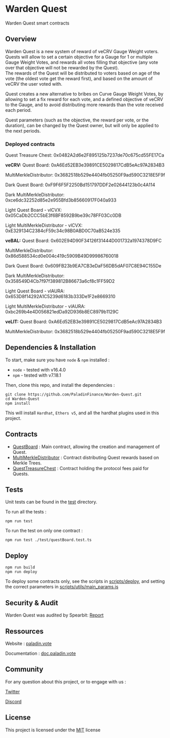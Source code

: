 # Warden Quest


Warden Quest smart contracts


## Overview


Warden Quest is a new system of reward of veCRV Gauge Weight voters. Quests will allow to set a certain objective for a Gauge for 1 or multiple Gauge Weight Votes, and rewards all votes filling that objective (any vote over that objective will not be rewarded by the Quest).  
The rewards of the Quest will be distributed to voters based on age of the vote (the oldest vote get the reward first), and based on the amount of veCRV the user voted with.  
  
Quest creates a new alternative to bribes on Curve Gauge Weight Votes, by allowing to set a fix reward for each vote, and a defined objective of veCRV to the Gauge, and to avoid distributing more rewards than the vote received each period.  
  
Quest parameters (such as the objective, the reward per vote, or the duration), can be changed by the Quest owner, but will only be applied to the next periods.

### Deployed contracts

Quest Treasure Chest:
0x0482A2d6e2F895125b7237de70c675cd55FE17Ca  

**veCRV:**
Quest Board: 0xA6Ed52EB3e39891CE5029817CdB5eAc97A2834B3  

MultiMerkleDistributor:
0x3682518b529e4404fb05250F9ad590C3218E5F9f  
  

Dark Quest Board: 0xF9F6F5F2250Bd151797DDF2e02644123b0c4A114  

Dark MultiMerkleDistributor:
0xce6dc32252d85e2e955Bfd3b85660917F040a933  
  

Light Quest Board - vlCVX: 0x05CaDb2CCC5bE3f6BF8592B9be39c78FF03Cc0DB  

Light MultiMerkleDistributor - vlCVX:
0xE329134C2384cF59c34c98B0ABD0C70aB524e335 

**veBAL:**
Quest Board: 0x602E94D90F34126f31444D001732a1974378D9FC

MultiMerkleDistributor:
0x86d588534cd0e004c419c5909B49D99986760018
  

Dark Quest Board: 0x609FB23b9EA7CB3eDaF56DB5dAF07C8E94C155De  

Dark MultiMerkleDistributor:
0x358549D4Cb7f97f389812B86673a6cf8c1FF59D2  
  

Light Quest Board - vlAURA: 0x653D8f14292A1C5239d6183b333De1F2e8669310  

Light MultiMerkleDistributor - vlAURA:
0xbc269b4e4D056821edDa92D936b8EC8979b1129C

**veLIT:**
Quest Board: 0xA6Ed52EB3e39891CE5029817CdB5eAc97A2834B3  

MultiMerkleDistributor:
0x3682518b529e4404fb05250F9ad590C3218E5F9f  

## Dependencies & Installation


To start, make sure you have `node` & `npm` installed : 
* `node` - tested with v16.4.0
* `npm` - tested with v7.18.1

Then, clone this repo, and install the dependencies : 

```
git clone https://github.com/PaladinFinance/Warden-Quest.git
cd Warden-Quest
npm install
```

This will install `Hardhat`, `Ethers v5`, and all the hardhat plugins used in this project.


## Contracts


* [QuestBoard](https://github.com/PaladinFinance/Warden-Quest/tree/main/contracts/QuestBoard.sol) : Main contract, allowing the creation and management of Quest.  
* [MultiMerkleDistributor](https://github.com/PaladinFinance/Warden-Quest/tree/main/contracts/MultiMerkleDistributor.sol) : Contract distributing Quest rewards based on Merkle Trees.
* [QuestTreasureChest](https://github.com/PaladinFinance/Warden-Quest/tree/main/contracts/QuestTreasureChest.sol) : Contract holding the protocol fees paid for Quests.


## Tests


Unit tests can be found in the [test](https://github.com/PaladinFinance/Warden-Quest/tree/main/test) directory.

To run all the tests : 
```
npm run test
```

To run the test on only one contract : 
```
npm run test ./test/questBoard.test.ts  
```


## Deploy


```
npm run build
npm run deploy
```

To deploy some contracts only, see the scripts in [scripts/deploy](https://github.com/PaladinFinance/Warden-Quest/tree/main/scripts/deploy), and setting the correct parameters in [scripts/utils/main_params.js](https://github.com/PaladinFinance/Warden-Quest/tree/main/scripts/deploy/utils/main_params.js)


## Security & Audit


Warden Quest was audited by Spearbit: [Report](https://github.com/PaladinFinance/Warden-Quest/blob/526eecb1594353223ebc6d3459867ecfadbc38e7/audit/Spearbit%20-%20Quest%20audit.pdf)


## Ressources


Website : [paladin.vote](https://.paladin.vote)

Documentation : [doc.paladin.vote](https://doc.paladin.vote)


## Community

For any question about this project, or to engage with us :

[Twitter](https://twitter.com/Paladin_vote)

[Discord](https://discord.com/invite/esZhmTbKHc)



## License


This project is licensed under the [MIT](https://github.com/PaladinFinance/Warden-Quest/blob/main/MIT-LICENSE.TXT) license


